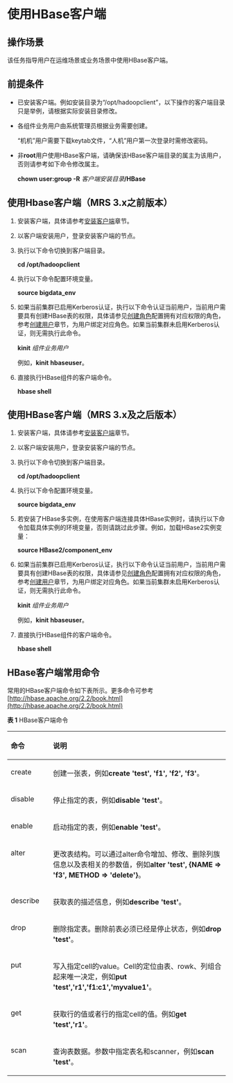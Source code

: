 # 使用HBase客户端<a name="mrs_01_24187"></a>

## 操作场景<a name="zh-cn_topic_0264266039_sa6f26f4d73194c3aac199d5a2504b08f"></a>

该任务指导用户在运维场景或业务场景中使用HBase客户端。

## 前提条件<a name="zh-cn_topic_0264266039_s575f22d757a24b5a85a68692161d0106"></a>

-   已安装客户端。例如安装目录为“/opt/hadoopclient”，以下操作的客户端目录只是举例，请根据实际安装目录修改。
-   各组件业务用户由系统管理员根据业务需要创建。

    “机机”用户需要下载keytab文件，“人机”用户第一次登录时需修改密码。

-   非**root**用户使用HBase客户端，请确保该HBase客户端目录的属主为该用户，否则请参考如下命令修改属主。

    **chown user:group -R** _客户端安装目录_**/HBase**


## 使用Hbase客户端（MRS 3.x之前版本）<a name="zh-cn_topic_0264266039_section639319572712"></a>

1.  安装客户端，具体请参考[安装客户端](https://support.huaweicloud.com/usermanual-mrs/mrs_01_0091.html)章节。
2.  以客户端安装用户，登录安装客户端的节点。
3.  执行以下命令切换到客户端目录。

    **cd /opt/hadoopclient**

4.  执行以下命令配置环境变量。

    **source bigdata\_env**

5.  如果当前集群已启用Kerberos认证，执行以下命令认证当前用户，当前用户需要具有创建HBase表的权限，具体请参见[创建角色](https://support.huaweicloud.com/usermanual-mrs/mrs_01_0343.html)配置拥有对应权限的角色，参考[创建用户](https://support.huaweicloud.com/usermanual-mrs/mrs_01_0345.html)章节，为用户绑定对应角色。如果当前集群未启用Kerberos认证，则无需执行此命令。

    **kinit** _组件业务用户_

    例如，**kinit** **hbaseuser**。

6.  直接执行HBase组件的客户端命令。

    **hbase shell**


## 使用HBase客户端（MRS 3.x及之后版本）<a name="zh-cn_topic_0264266039_section3155145073312"></a>

1.  安装客户端，具体请参考[安装客户端](https://support.huaweicloud.com/usermanual-mrs/mrs_01_0090.html)章节。
2.  以客户端安装用户，登录安装客户端的节点。
3.  执行以下命令切换到客户端目录。

    **cd /opt/hadoopclient**

4.  执行以下命令配置环境变量。

    **source bigdata\_env**

5.  若安装了HBase多实例，在使用客户端连接具体HBase实例时，请执行以下命令加载具体实例的环境变量，否则请跳过此步骤。例如，加载HBase2实例变量：

    **source HBase2/component\_env**

6.  如果当前集群已启用Kerberos认证，执行以下命令认证当前用户，当前用户需要具有创建HBase表的权限，具体请参见[创建角色](https://support.huaweicloud.com/usermanual-mrs/mrs_01_0343.html)配置拥有对应权限的角色，参考[创建用户](https://support.huaweicloud.com/usermanual-mrs/mrs_01_0345.html)章节，为用户绑定对应角色。如果当前集群未启用Kerberos认证，则无需执行此命令。

    **kinit** _组件业务用户_

    例如，**kinit** **hbaseuser**。

7.  直接执行HBase组件的客户端命令。

    **hbase shell**


## HBase客户端常用命令<a name="zh-cn_topic_0264266039_section105048910387"></a>

常用的HBase客户端命令如下表所示。更多命令可参考[http://hbase.apache.org/2.2/book.html](http://hbase.apache.org/2.2/book.html)

**表 1**  HBase客户端命令

<a name="zh-cn_topic_0264266039_table25854914381"></a>
<table><thead align="left"><tr id="zh-cn_topic_0264266039_row558413963813"><th class="cellrowborder" valign="top" width="19.36%" id="mcps1.2.3.1.1"><p id="zh-cn_topic_0264266039_p458415973817"><a name="zh-cn_topic_0264266039_p458415973817"></a><a name="zh-cn_topic_0264266039_p458415973817"></a>命令</p>
</th>
<th class="cellrowborder" valign="top" width="80.64%" id="mcps1.2.3.1.2"><p id="zh-cn_topic_0264266039_p115847943810"><a name="zh-cn_topic_0264266039_p115847943810"></a><a name="zh-cn_topic_0264266039_p115847943810"></a>说明</p>
</th>
</tr>
</thead>
<tbody><tr id="zh-cn_topic_0264266039_row185847917385"><td class="cellrowborder" valign="top" width="19.36%" headers="mcps1.2.3.1.1 "><p id="zh-cn_topic_0264266039_p155840910385"><a name="zh-cn_topic_0264266039_p155840910385"></a><a name="zh-cn_topic_0264266039_p155840910385"></a>create</p>
</td>
<td class="cellrowborder" valign="top" width="80.64%" headers="mcps1.2.3.1.2 "><p id="zh-cn_topic_0264266039_p175845943820"><a name="zh-cn_topic_0264266039_p175845943820"></a><a name="zh-cn_topic_0264266039_p175845943820"></a>创建一张表，例如<strong id="zh-cn_topic_0264266039_b13584139193813"><a name="zh-cn_topic_0264266039_b13584139193813"></a><a name="zh-cn_topic_0264266039_b13584139193813"></a>create 'test', 'f1', 'f2', 'f3'</strong>。</p>
</td>
</tr>
<tr id="zh-cn_topic_0264266039_row1358513910387"><td class="cellrowborder" valign="top" width="19.36%" headers="mcps1.2.3.1.1 "><p id="zh-cn_topic_0264266039_p358439103812"><a name="zh-cn_topic_0264266039_p358439103812"></a><a name="zh-cn_topic_0264266039_p358439103812"></a>disable</p>
</td>
<td class="cellrowborder" valign="top" width="80.64%" headers="mcps1.2.3.1.2 "><p id="zh-cn_topic_0264266039_p155841199381"><a name="zh-cn_topic_0264266039_p155841199381"></a><a name="zh-cn_topic_0264266039_p155841199381"></a>停止指定的表，例如<strong id="zh-cn_topic_0264266039_b458417912388"><a name="zh-cn_topic_0264266039_b458417912388"></a><a name="zh-cn_topic_0264266039_b458417912388"></a>disable 'test'</strong>。</p>
</td>
</tr>
<tr id="zh-cn_topic_0264266039_row11585129193811"><td class="cellrowborder" valign="top" width="19.36%" headers="mcps1.2.3.1.1 "><p id="zh-cn_topic_0264266039_p175854917387"><a name="zh-cn_topic_0264266039_p175854917387"></a><a name="zh-cn_topic_0264266039_p175854917387"></a>enable</p>
</td>
<td class="cellrowborder" valign="top" width="80.64%" headers="mcps1.2.3.1.2 "><p id="zh-cn_topic_0264266039_p165851097380"><a name="zh-cn_topic_0264266039_p165851097380"></a><a name="zh-cn_topic_0264266039_p165851097380"></a>启动指定的表，例如<strong id="zh-cn_topic_0264266039_b1358559123820"><a name="zh-cn_topic_0264266039_b1358559123820"></a><a name="zh-cn_topic_0264266039_b1358559123820"></a>enable 'test'</strong>。</p>
</td>
</tr>
<tr id="zh-cn_topic_0264266039_row45856911382"><td class="cellrowborder" valign="top" width="19.36%" headers="mcps1.2.3.1.1 "><p id="zh-cn_topic_0264266039_p95852916383"><a name="zh-cn_topic_0264266039_p95852916383"></a><a name="zh-cn_topic_0264266039_p95852916383"></a>alter</p>
</td>
<td class="cellrowborder" valign="top" width="80.64%" headers="mcps1.2.3.1.2 "><p id="zh-cn_topic_0264266039_p75857915383"><a name="zh-cn_topic_0264266039_p75857915383"></a><a name="zh-cn_topic_0264266039_p75857915383"></a>更改表结构。可以通过alter命令增加、修改、删除列族信息以及表相关的参数值，例如<strong id="zh-cn_topic_0264266039_b15851999389"><a name="zh-cn_topic_0264266039_b15851999389"></a><a name="zh-cn_topic_0264266039_b15851999389"></a>alter 'test', {NAME =&gt; 'f3', METHOD =&gt; 'delete'}</strong>。</p>
</td>
</tr>
<tr id="zh-cn_topic_0264266039_row1058515923811"><td class="cellrowborder" valign="top" width="19.36%" headers="mcps1.2.3.1.1 "><p id="zh-cn_topic_0264266039_p55856933811"><a name="zh-cn_topic_0264266039_p55856933811"></a><a name="zh-cn_topic_0264266039_p55856933811"></a>describe</p>
</td>
<td class="cellrowborder" valign="top" width="80.64%" headers="mcps1.2.3.1.2 "><p id="zh-cn_topic_0264266039_p05851792382"><a name="zh-cn_topic_0264266039_p05851792382"></a><a name="zh-cn_topic_0264266039_p05851792382"></a>获取表的描述信息，例如<strong id="zh-cn_topic_0264266039_b05852918380"><a name="zh-cn_topic_0264266039_b05852918380"></a><a name="zh-cn_topic_0264266039_b05852918380"></a>describe 'test'</strong>。</p>
</td>
</tr>
<tr id="zh-cn_topic_0264266039_row558599203810"><td class="cellrowborder" valign="top" width="19.36%" headers="mcps1.2.3.1.1 "><p id="zh-cn_topic_0264266039_p758599133812"><a name="zh-cn_topic_0264266039_p758599133812"></a><a name="zh-cn_topic_0264266039_p758599133812"></a>drop</p>
</td>
<td class="cellrowborder" valign="top" width="80.64%" headers="mcps1.2.3.1.2 "><p id="zh-cn_topic_0264266039_p17585993386"><a name="zh-cn_topic_0264266039_p17585993386"></a><a name="zh-cn_topic_0264266039_p17585993386"></a>删除指定表。删除前表必须已经是停止状态，例如<strong id="zh-cn_topic_0264266039_b125851195380"><a name="zh-cn_topic_0264266039_b125851195380"></a><a name="zh-cn_topic_0264266039_b125851195380"></a>drop 'test'</strong>。</p>
</td>
</tr>
<tr id="zh-cn_topic_0264266039_row1658510943814"><td class="cellrowborder" valign="top" width="19.36%" headers="mcps1.2.3.1.1 "><p id="zh-cn_topic_0264266039_p15858916383"><a name="zh-cn_topic_0264266039_p15858916383"></a><a name="zh-cn_topic_0264266039_p15858916383"></a>put</p>
</td>
<td class="cellrowborder" valign="top" width="80.64%" headers="mcps1.2.3.1.2 "><p id="zh-cn_topic_0264266039_p1558516912386"><a name="zh-cn_topic_0264266039_p1558516912386"></a><a name="zh-cn_topic_0264266039_p1558516912386"></a>写入指定cell的value。Cell的定位由表、rowk、列组合起来唯一决定，例如<strong id="zh-cn_topic_0264266039_b135853914388"><a name="zh-cn_topic_0264266039_b135853914388"></a><a name="zh-cn_topic_0264266039_b135853914388"></a>put 'test','r1','f1:c1','myvalue1'</strong>。</p>
</td>
</tr>
<tr id="zh-cn_topic_0264266039_row125859913382"><td class="cellrowborder" valign="top" width="19.36%" headers="mcps1.2.3.1.1 "><p id="zh-cn_topic_0264266039_p45854903813"><a name="zh-cn_topic_0264266039_p45854903813"></a><a name="zh-cn_topic_0264266039_p45854903813"></a>get</p>
</td>
<td class="cellrowborder" valign="top" width="80.64%" headers="mcps1.2.3.1.2 "><p id="zh-cn_topic_0264266039_p35851093384"><a name="zh-cn_topic_0264266039_p35851093384"></a><a name="zh-cn_topic_0264266039_p35851093384"></a>获取行的值或者行的指定cell的值。例如<strong id="zh-cn_topic_0264266039_b558549153819"><a name="zh-cn_topic_0264266039_b558549153819"></a><a name="zh-cn_topic_0264266039_b558549153819"></a>get 'test','r1'</strong>。</p>
</td>
</tr>
<tr id="zh-cn_topic_0264266039_row16585129193817"><td class="cellrowborder" valign="top" width="19.36%" headers="mcps1.2.3.1.1 "><p id="zh-cn_topic_0264266039_p175859963812"><a name="zh-cn_topic_0264266039_p175859963812"></a><a name="zh-cn_topic_0264266039_p175859963812"></a>scan</p>
</td>
<td class="cellrowborder" valign="top" width="80.64%" headers="mcps1.2.3.1.2 "><p id="zh-cn_topic_0264266039_p65859983811"><a name="zh-cn_topic_0264266039_p65859983811"></a><a name="zh-cn_topic_0264266039_p65859983811"></a>查询表数据。参数中指定表名和scanner，例如<strong id="zh-cn_topic_0264266039_b358516919384"><a name="zh-cn_topic_0264266039_b358516919384"></a><a name="zh-cn_topic_0264266039_b358516919384"></a>scan 'test'</strong>。</p>
</td>
</tr>
</tbody>
</table>

